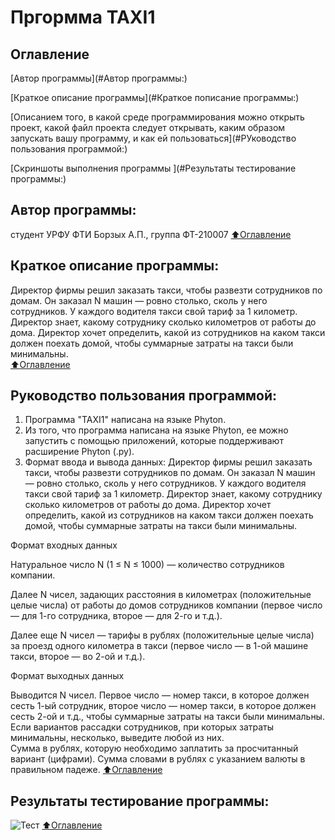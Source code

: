 # Пргормма TAXI1

## Оглавление

[Автор программы](#Автор программы:)

[Краткое описание программы](#Краткое пописание программы:)  

[Описанием того, в какой среде программирования можно открыть проект, какой файл проекта следует открывать, каким образом запускать вашу программу, и как ей пользоваться](#РУководство пользования программой:)

[Скриншоты выполнения программы ](#Результаты тестирование программы:)

## Автор программы:
студент УРФУ ФТИ  Борзых А.П., группа ФТ-210007
[:arrow_up:Оглавление](#Оглавление)

## Краткое описание программы:
Директор фирмы решил заказать такси, чтобы развезти сотрудников по домам. Он заказал N машин — ровно столько, сколь у него сотрудников. У каждого водителя такси свой тариф за 1 километр. Директор знает, какому сотруднику сколько километров от работы до дома. Директор хочет определить, какой из сотрудников на каком такси должен поехать домой, чтобы суммарные затраты на такси были минимальны.  
[:arrow_up:Оглавление](#Оглавление)

## Руководство пользования программой:
1. Программа "TAXI1" написана на языке Phyton.
2. Из того, что программа написана на языке Phyton, ее можно запустить с помощью приложений, которые поддерживают расширение Phyton (.py).
3. Формат ввода и вывода данных: Директор фирмы решил заказать такси, чтобы развезти сотрудников по домам. Он заказал N машин — ровно столько, сколь у него сотрудников. У каждого водителя такси свой тариф за 1 километр. Директор знает, какому сотруднику сколько километров от работы до дома. Директор хочет определить, какой из сотрудников на каком такси должен поехать домой, чтобы суммарные затраты на такси были минимальны.  

 Формат входных данных  

Натуральное число N (1 ≤ N ≤ 1000) — количество сотрудников компании.  

Далее N чисел, задающих расстояния в километрах (положительные целые числа) от работы до домов сотрудников компании (первое число — для 1-го сотрудника, второе — для 2-го и т.д.). 

Далее еще N чисел — тарифы в рублях (положительные целые числа) за проезд одного километра в такси (первое число — в 1-ой машине такси, второе — во 2-ой и т.д.). 

 Формат выходных данных  

Выводится N чисел. Первое число — номер такси, в которое должен сесть 1-ый сотрудник, второе число — номер такси, в которое должен сесть 2-ой и т.д., чтобы суммарные затраты на такси были минимальны. Если вариантов рассадки сотрудников, при которых затраты минимальны, несколько, выведите любой из них.  
Сумма в рублях, которую необходимо заплатить за просчитанный вариант (цифрами). 
Сумма словами в рублях с указанием валюты в правильном падеже. 
[:arrow_up:Оглавление](#Оглавление)

## Результаты тестирование программы:
![Тест](https://user-images.githubusercontent.com/112753125/195144240-fe0ebeef-41c6-477e-a2e1-45bd515fe4b3.jpg)
[:arrow_up:Оглавление](#Оглавление)


